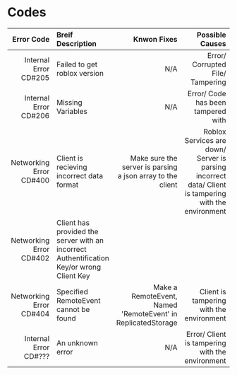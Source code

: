 # Codes

| Error Code | Breif Description | Knwon Fixes | Possible Causes |
| -: | :- | -: | -: |
| Internal Error CD#205 | Failed to get roblox version | N/A | Error/ Corrupted File/ Tampering |
| Internal Error CD#206 | Missing Variables | N/A | Error/ Code has been tampered with |
| Networking Error CD#400 | Client is recieving incorrect data format | Make sure the server is parsing a json array to the client | Roblox Services are down/ Server is parsing incorrect data/ Client is tampering with the environment |
| Networking Error CD#402 | Client has provided the server with an incorrect Authentification Key/or wrong Client Key |  |  |
| Networking Error CD#404 | Specified RemoteEvent cannot be found | Make a RemoteEvent, Named 'RemoteEvent' in ReplicatedStorage | Client is tampering with the environment |
| Internal Error CD#??? | An unknown error | N/A | Error/ Client is tampering with the environment |
